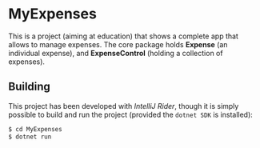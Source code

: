 # MyExpenses

This is a project (aiming at education) that shows a complete app that allows to manage expenses. The core package holds **Expense** (an individual expense), and **ExpenseControl** (holding a collection of expenses).

## Building

This project has been developed with *IntelliJ Rider*, though it is simply possible to build and run the project (provided the `dotnet SDK` is installed):

```bash
$ cd MyExpenses
$ dotnet run
```
